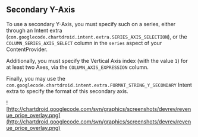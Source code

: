 ## Secondary Y-Axis ##

To use a secondary Y-Axis, you must specify such on a series, either through an Intent extra (`com.googlecode.chartdroid.intent.extra.SERIES_AXIS_SELECTION`), or the `COLUMN_SERIES_AXIS_SELECT` column in the `series` aspect of your ContentProvider.

Additionally, you must specify the Vertical Axis index (with the value `1`) for at least two Axes, via the `COLUMN_AXIS_EXPRESSION` column.

Finally, you may use the `com.googlecode.chartdroid.intent.extra.FORMAT_STRING_Y_SECONDARY` Intent extra to specify the format of this secondary axis.

![http://chartdroid.googlecode.com/svn/graphics/screenshots/devrev/revenue_price_overlay.png](http://chartdroid.googlecode.com/svn/graphics/screenshots/devrev/revenue_price_overlay.png)